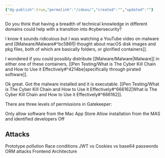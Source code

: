 ```yaml
---
{"dg-publish":true,"permalink":"/ideas/","created":"","updated":""}
---
```




Do you think that having a breadth of technical knowledge in different domains could help with a transition into #cybersecurity?

I know it sounds ridiculous but I was watching a YouTube video on malware and [[Malware/Malware#^bc586f\|I thought about macOS disk images and pkg files, both of which are basically folders, or glorified containers]].

I wondered if you could possibly distribute [[Malware/Malware\|Malware]] in either one of these containers, [[Pen Testing/What is The Cyber Kill Chain and How to Use it Effectively#^4214be\|specifically through pirated software]]. 

Ok great. Got the malware installed and it is executable. [[Pen Testing/What is The Cyber Kill Chain and How to Use it Effectively#^666162\|What is The Cyber Kill Chain and How to Use it Effectively#^666162]].

There are three levels of permissions in Gatekeeper:

Only allow software from the Mac App Store
Allow installation from the MAS and identified developers 
Off

## Attacks

Prototype pollution
Race conditions
JWT vs Cookies vs base64 passwords
ORM attacks
Frontend Architecture
